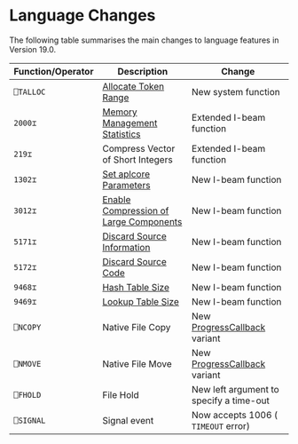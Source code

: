 <h1 class="heading"><span class="name">Language Changes</span></h1>

The following table summarises the main changes to language features in Version 19.0.

|Function/Operator|Description                                                                                           |Change                                                               |
|-----------------|------------------------------------------------------------------------------------------------------|---------------------------------------------------------------------|
|`⎕TALLOC`        |[Allocate Token Range](./talloc.md)                                                                   |New system function                                                  |
|`2000⌶`          |[Memory Management Statistics](./memory-manager-statistics.md)                                        |Extended I-beam function                                             |
|`219⌶`           |Compress Vector of Short Integers                                                                     |Extended I-beam function                                             |
|`1302⌶`          |[Set aplcore Parameters](../../../language-reference-guide/the-i-beam-operator/set-aplcore-parameters)|New I-beam function                                                  |
|`3012⌶`          |[Enable Compression of Large Components](./enable-compression-of-large-components.md)                 |New I-beam function                                                  |
|`5171⌶`          |[Discard Source Information](./discard-source-information.md)                                         |New I-beam function                                                  |
|`5172⌶`          |[Discard Source Code](./discard-source-code.md)                                                       |New I-beam function                                                  |
|`9468⌶`          |[Hash Table Size](./hash-table-size.md)                                                               |New I-beam function                                                  |
|`9469⌶`          |[Lookup Table Size](./lookup-table-size.md)                                                           |New I-beam function                                                  |
|`⎕NCOPY`         |Native File Copy                                                                                      |New [ProgressCallback](extension-to-native-file-functions.md) variant|
|`⎕NMOVE`         |Native File Move                                                                                      |New [ProgressCallback](extension-to-native-file-functions.md) variant|
|`⎕FHOLD`         |File Hold                                                                                             |New left argument to specify a time-out                              |
|`⎕SIGNAL`        |Signal event                                                                                          |Now accepts 1006 ( `TIMEOUT` error)                                  |
